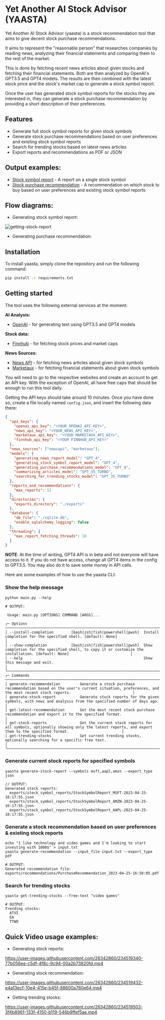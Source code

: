 # Yet Another AI Stock Advisor (YAASTA)

Yet Another AI Stock Advisor (yaasta) is a stock recommendation tool that aims to give decent stock purchase recommendations. 

It aims to represent the "reasonable person" that researches companies by reading news, analyzing their financial statements and comparing them to the rest of the market.

This is done by fetching recent news articles about given stocks and fetching their financial statements. Both are then analyzed by OpenAI's GPT3.5 and GPT4 models. The results are then combined with the latest stock price and the stock's market cap to generate a stock symbol report.

Once the user has generated stock symbol reports for the stocks they are interested in, they can generate a stock purchase recommendation by providing a short description of their preferences.



## Features

* Generate full stock symbol reports for given stock symbols
* Generate stock purchase recommendations based on user preferences and existing stock symbol reports
* Search for trending stocks based on latest news articles
* Export reports and recommendations as PDF or JSON

## Output examples:

* [Stock symbol report](docs/StockSymbolReport_Example.pdf) - A report on a single stock symbol
* [Stock purchase recommendation](docs/PurchaseRecommendation_example.pdf) - A recommendation on which stock to buy based on user preferences and existing stock symbol reports

## Flow diagrams:

* Generating stock symbol report:

![getting-stock-report](https://user-images.githubusercontent.com/26342860/234531794-e9c0f6f9-357c-43c2-bd0c-8815f0b33aa8.PNG)

* Generating purchase recommendation:




## Installation

To install yaasta, simply clone the repository and run the following command:

```bash
pip install -r requirements.txt
```

## Getting started

The tool uses the following external services at the moment:

**AI Analysis:**
* [OpenAI](https://openai.com/) - for generating text using GPT3.5 and GPT4 models

**Stock data:**
* [Finnhub](https://finnhub.io/) - for fetching stock prices and market caps

**News Sources:**
* [News API](https://newsapi.org/) - for fetching news articles about given stock symbols
* [Marketaux](https://marketaux.com/) - for fetching financial statements about given stock symbols

You will need to go to the respective websites and create an account to get an API key. With the exception of OpenAI, all have free caps that should be enough to run this tool daily.

Getting the API keys should take around 10 minutes. Once you have done so, create a file locally named `config.json`, and insert the following data there:

```json
{
  "api_keys": {
    "openai_api_key": "<YOUR_OPENAI_API_KEY>",
    "news_api_key": "<YOUR_NEWS_API_KEY>",
    "marketaux_api_key": "<YOUR MARKETAUX_API_KEY>",
    "finnhub_api_key": "<YOUR FINNHUB_API_KEY>"
  },
  "news_sources": ["newsapi", "marketaux"],
  "models": {
    "generating_news_report_model": "GPT_4",
    "generating_stock_symbol_report_model": "GPT_4",
    "generating_purchase_recommendations_model": "GPT_4",
    "summarizing_articles_model": "GPT_35_TURBO",
    "searching_for_trending_stocks_model": "GPT_35_TURBO"
  },
  "reports_and_recommendations": {
    "max_reports": 12
  },
  "directories": {
    "exports_directory": "./exports"
  },
  "database": {
    "db_file": "./sqlite.db",
    "enable_sqlalchemy_logging": false
  },
  "threading": {
    "max_report_fetching_threads": 10
  }
}
```

**NOTE**: At the time of writing, GPT4 API is in beta and not everyone will have access to it. If you do not have access, change all GPT4 items in the config to GPT3.5. You may also do it to save some money in API calls.

Here are some examples of how to use the yaasta CLI:


### Show the help message
```commandline
python main.py --help

# OUTPUT:

 Usage: main.py [OPTIONS] COMMAND [ARGS]...

╭─ Options ──────────────────────────────────────────────────────────────────────────────────────────────────────────────────────────────────────────────────────────────────────────────────╮
│ --install-completion        [bash|zsh|fish|powershell|pwsh]  Install completion for the specified shell. [default: None]                                                                   │
│ --show-completion           [bash|zsh|fish|powershell|pwsh]  Show completion for the specified shell, to copy it or customize the installation. [default: None]                            │
│ --help                                                       Show this message and exit.                                                                                                   │
╰────────────────────────────────────────────────────────────────────────────────────────────────────────────────────────────────────────────────────────────────────────────────────────────╯
╭─ Commands ─────────────────────────────────────────────────────────────────────────────────────────────────────────────────────────────────────────────────────────────────────────────────╮
│ generate-recommendation         Generate a stock purchase recommendation based on the user's current situation, preferences, and the most recent stock reports.                            │
│ generate-stock-report           Generate stock reports for the given symbols, with news and analysis from the specified number of days ago.                                                │
│ get-latest-recommendation       Get the most recent stock purchase recommendation and export it to the specified format.                                                                   │
│ get-stock-reports               Get the current stock reports for all symbols, optionally showing only the latest reports, and export them to the specified format.                        │
│ get-trending-stocks             Get current trending stocks, optionally searching for a specific free text.                                                                                │
╰────────────────────────────────────────────────────────────────────────────────────────────────────────────────────────────────────────────────────────────────────────────────────────────╯
```

### Generate current stock reports for specified symbols
```commandline
yaasta generate-stock-report --symbols msft,aapl,amzn --export_type json

// OUTPUT:
Generated stock reports:
  exports/stock_symbol_reports/StockSymbolReport_MSFT-2023-04-25-16:17:55.json
  exports/stock_symbol_reports/StockSymbolReport_AMZN-2023-04-25-16:17:55.json
  exports/stock_symbol_reports/StockSymbolReport_AAPL-2023-04-25-16:17:55.json
```

### Generate a stock recommendation based on user preferences & existing stock reports
```commandline
echo "I like technology and video games and I'm looking to start investing with 1000$" > input.txt
yaasta generate-recommendation --input_file input.txt --export_type pdf

# OUTPUT:
Generated recommendation file: exports/recommendations/PurchaseRecommendation_2023-04-25-16:50:05.pdf
```

### Search for trending stocks
```commandline
yaasta get-trending-stocks --free-text "video games"

# OUTPUT:
Trending stocks:
  ATVI
  EA
  TTWO

```

## Quick Video usage examples:

* Generating stock reports:

https://user-images.githubusercontent.com/26342860/234519340-77b056ee-c5df-4f8c-9c94-00a2b73820fd.mp4

* Generating stock recommendation:

https://user-images.githubusercontent.com/26342860/234519432-e4a13ecf-10e4-415e-b45f-88600a760e64.mp4

* Getting trending stocks:

https://user-images.githubusercontent.com/26342860/234519503-3f4b8961-133f-4150-b119-546b9ffef5ae.mp4
